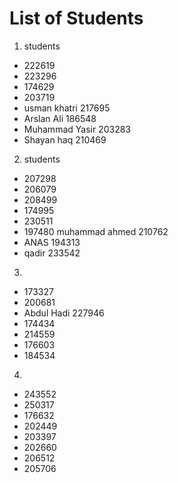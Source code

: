 # List of Students

1. students

- 222619
- 223296
- 174629
- 203719
- usman khatri 217695
- Arslan Ali 186548
- Muhammad Yasir 203283
- Shayan haq 210469

2. students

- 207298
- 206079
- 208499
- 174995
- 230511
- 197480
  muhammad ahmed 210762
- ANAS 194313
- qadir 233542

3.

- 173327
- 200681
- Abdul Hadi 227946
- 174434
- 214559
- 176603
- 184534

4.

- 243552
- 250317
- 176632
- 202449
- 203397
- 202660
- 206512
- 205706
